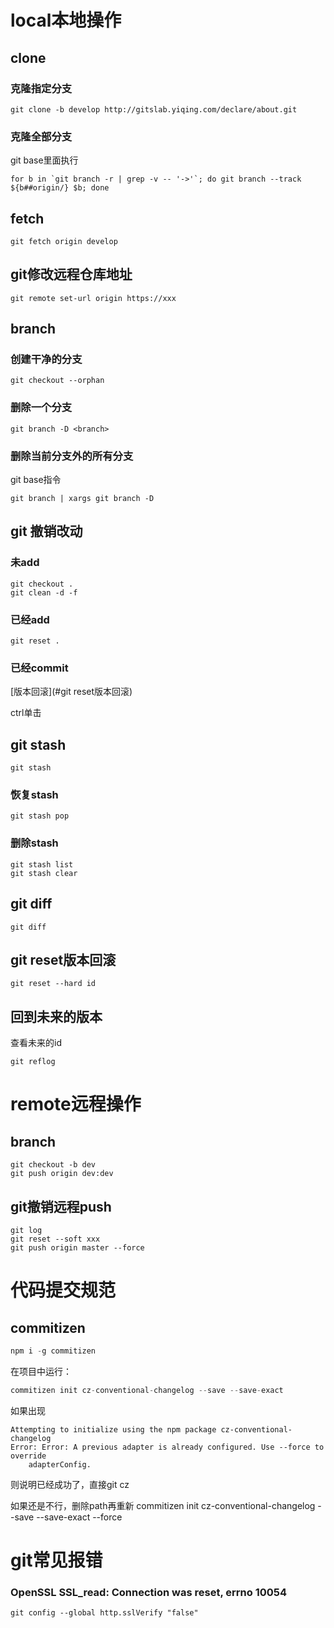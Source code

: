 # local本地操作

## clone

### 克隆指定分支

```
git clone -b develop http://gitslab.yiqing.com/declare/about.git
```



### 克隆全部分支

git base里面执行

```shell
for b in `git branch -r | grep -v -- '->'`; do git branch --track ${b##origin/} $b; done
```



## fetch

```
git fetch origin develop
```



## git修改远程仓库地址

```
git remote set-url origin https://xxx
```



## branch

### 创建干净的分支

```
git checkout --orphan
```



### 删除一个分支

```
git branch -D <branch>
```



### 删除当前分支外的所有分支

git base指令

```
git branch | xargs git branch -D
```



## git 撤销改动

### 未add

```
git checkout . 
git clean -d -f
```

### 已经add

```
git reset .
```

### 已经commit

[版本回滚](#git reset版本回滚)

ctrl单击



## git stash

```
git stash
```



### 恢复stash

```
git stash pop
```



### 删除stash

```shell
git stash list
git stash clear
```



## git diff

```shell
git diff
```



## git reset版本回滚

```
git reset --hard id
```



## 回到未来的版本

查看未来的id

```
git reflog
```



# remote远程操作

## branch

```shell
git checkout -b dev
git push origin dev:dev
```



## git撤销远程push

```
git log
git reset --soft xxx
git push origin master --force
```





# 代码提交规范

## commitizen

```javascript
npm i -g commitizen
```

在项目中运行：

```javascript
commitizen init cz-conventional-changelog --save --save-exact
```

如果出现

```shell
Attempting to initialize using the npm package cz-conventional-changelog
Error: Error: A previous adapter is already configured. Use --force to override
    adapterConfig.
```

则说明已经成功了，直接git cz

如果还是不行，删除path再重新
commitizen init cz-conventional-changelog --save --save-exact --force


# git常见报错

### OpenSSL SSL_read: Connection was reset, errno 10054

```
git config --global http.sslVerify "false"
```

